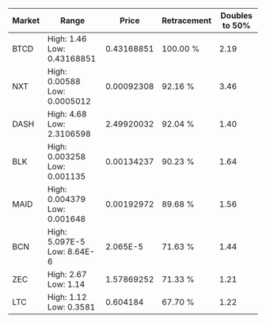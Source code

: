 | Market | Range | Price| Retracement | Doubles to 50% |
| --- | --- | --- | --- | --- |
| BTCD | High: 1.46<br />Low: 0.43168851 | 0.43168851 | 100.00 % | 2.19 |
| NXT | High: 0.00588<br />Low: 0.0005012 | 0.00092308 | 92.16 % | 3.46 |
| DASH | High: 4.68<br />Low: 2.3106598 | 2.49920032 | 92.04 % | 1.40 |
| BLK | High: 0.003258<br />Low: 0.001135 | 0.00134237 | 90.23 % | 1.64 |
| MAID | High: 0.004379<br />Low: 0.001648 | 0.00192972 | 89.68 % | 1.56 |
| BCN | High: 5.097E-5<br />Low: 8.64E-6 | 2.065E-5 | 71.63 % | 1.44 |
| ZEC | High: 2.67<br />Low: 1.14 | 1.57869252 | 71.33 % | 1.21 |
| LTC | High: 1.12<br />Low: 0.3581 | 0.604184 | 67.70 % | 1.22 |
